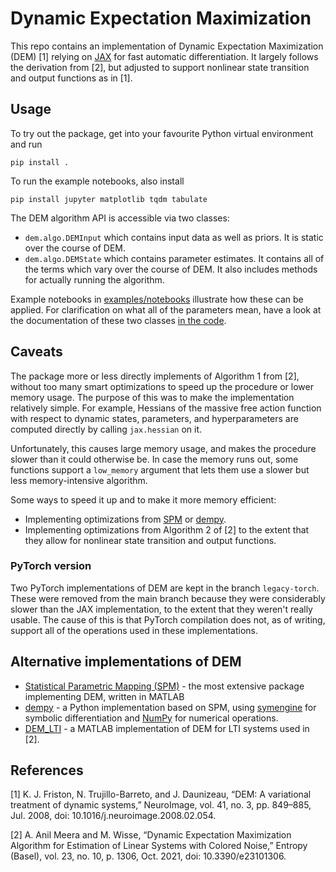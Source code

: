 # Dynamic Expectation Maximization

This repo contains an implementation of Dynamic Expectation Maximization (DEM) [1] relying on [JAX](https://jax.readthedocs.io/en/latest/) for fast automatic differentiation. It largely follows the derivation from [2], but adjusted to support nonlinear state transition and output functions as in [1].

## Usage

To try out the package, get into your favourite Python virtual environment and run
```
pip install .
```
To run the example notebooks, also install
```
pip install jupyter matplotlib tqdm tabulate
```

The DEM algorithm API is accessible via two classes:

- `dem.algo.DEMInput` which contains input data as well as priors. It is static over the course of DEM.
- `dem.algo.DEMState` which contains parameter estimates. It contains all of the terms which vary over the course of DEM. It also includes methods for actually running the algorithm.

Example notebooks in [examples/notebooks](examples/notebooks) illustrate how these can be applied. For clarification on what all of the parameters mean, have a look at the documentation of these two classes [in the code](dem/algo/jax/algo.py#L1198).

## Caveats

The package more or less directly implements of Algorithm 1 from [2], without too many smart optimizations to speed up the procedure or lower memory usage. The purpose of this was to make the implementation relatively simple. For example, Hessians of the massive free action function with respect to dynamic states, parameters, and hyperparameters are computed directly by calling `jax.hessian` on it.

Unfortunately, this causes large memory usage, and makes the procedure slower than it could otherwise be. In case the memory runs out, some functions support a `low_memory` argument that lets them use a slower but less memory-intensive algorithm.

Some ways to speed it up and to make it more memory efficient:

- Implementing optimizations from [SPM](https://github.com/spm/) or [dempy](https://github.com/johmedr/dempy).
- Implementing optimizations from Algorithm 2 of [2] to the extent that they allow for nonlinear state transition and output functions.

### PyTorch version

Two PyTorch implementations of DEM are kept in the branch `legacy-torch`. These were removed from the main branch because they were considerably slower than the JAX implementation, to the extent that they weren't really usable. The cause of this is that PyTorch compilation does not, as of writing, support all of the operations used in these implementations.

## Alternative implementations of DEM

- [Statistical Parametric Mapping (SPM)](https://github.com/spm/) - the most extensive package implementing DEM, written in MATLAB
- [dempy](https://github.com/johmedr/dempy) - a Python implementation based on SPM, using [symengine](https://github.com/symengine/symengine.py) for symbolic differentiation and [NumPy](https://numpy.org/) for numerical operations.
- [DEM_LTI](https://github.com/ajitham123/DEM_LTI/) - a MATLAB implementation of DEM for LTI systems used in [2].

## References

[1] K. J. Friston, N. Trujillo-Barreto, and J. Daunizeau, “DEM: A variational treatment of dynamic systems,” NeuroImage, vol. 41, no. 3, pp. 849–885, Jul. 2008, doi: 10.1016/j.neuroimage.2008.02.054.

[2] A. Anil Meera and M. Wisse, “Dynamic Expectation Maximization Algorithm for Estimation of Linear Systems with Colored Noise,” Entropy (Basel), vol. 23, no. 10, p. 1306, Oct. 2021, doi: 10.3390/e23101306.
